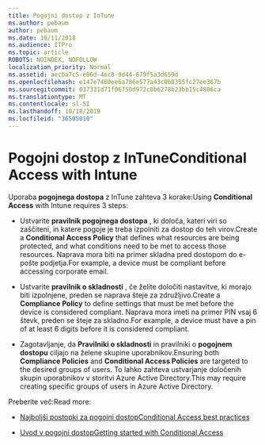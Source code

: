 ```yaml
---
title: Pogojni dostop z InTune
ms.author: pebaum
author: pebaum
ms.date: 10/11/2018
ms.audience: ITPro
ms.topic: article
ROBOTS: NOINDEX, NOFOLLOW
localization_priority: Normal
ms.assetid: aecba7c5-e86d-4ec8-9d44-679f5a3d659d
ms.openlocfilehash: e147e7460ee6a786e577a43c0b8355fc27ee367b
ms.sourcegitcommit: 037331d71f06750d972c0b6278b23bb15c4806ca
ms.translationtype: MT
ms.contentlocale: sl-SI
ms.lasthandoff: 10/18/2019
ms.locfileid: "36505010"
---
```

# <a name="conditional-access-with-intune"></a><span data-ttu-id="4d71d-102">Pogojni dostop z InTune</span><span class="sxs-lookup"><span data-stu-id="4d71d-102">Conditional Access with Intune</span></span>

<span data-ttu-id="4d71d-103">Uporaba **pogojnega dostopa** z InTune zahteva 3 korake:</span><span class="sxs-lookup"><span data-stu-id="4d71d-103">Using **Conditional Access** with Intune requires 3 steps:</span></span> 
  
- <span data-ttu-id="4d71d-104">Ustvarite **pravilnik pogojnega dostopa** , ki določa, kateri viri so zaščiteni, in katere pogoje je treba izpolniti za dostop do teh virov.</span><span class="sxs-lookup"><span data-stu-id="4d71d-104">Create a **Conditional Access Policy** that defines what resources are being protected, and what conditions need to be met to access those resources.</span></span> <span data-ttu-id="4d71d-105">Naprava mora biti na primer skladna pred dostopom do e-pošte podjetja.</span><span class="sxs-lookup"><span data-stu-id="4d71d-105">For example, a device must be compliant before accessing corporate email.</span></span> 
    
- <span data-ttu-id="4d71d-106">Ustvarite **pravilnik o skladnosti** , če želite določiti nastavitve, ki morajo biti izpolnjene, preden se naprava šteje za združljivo.</span><span class="sxs-lookup"><span data-stu-id="4d71d-106">Create a **Compliance Policy** to define settings that must be met before the device is considered compliant.</span></span> <span data-ttu-id="4d71d-107">Naprava mora imeti na primer PIN vsaj 6 števk, preden se šteje za skladno.</span><span class="sxs-lookup"><span data-stu-id="4d71d-107">For example, a device must have a pin of at least 6 digits before it is considered compliant.</span></span> 
    
- <span data-ttu-id="4d71d-108">Zagotavljanje, da **Pravilniki o skladnosti** in pravilniki o **pogojnem dostopu** ciljajo na želene skupine uporabnikov.</span><span class="sxs-lookup"><span data-stu-id="4d71d-108">Ensuring both **Compliance Policies** and **Conditional Access Policies** are targeted to the desired groups of users.</span></span> <span data-ttu-id="4d71d-109">To lahko zahteva ustvarjanje določenih skupin uporabnikov v storitvi Azure Active Directory.</span><span class="sxs-lookup"><span data-stu-id="4d71d-109">This may require creating specific groups of users in Azure Active Directory.</span></span> 
    
<span data-ttu-id="4d71d-110">Preberite več:</span><span class="sxs-lookup"><span data-stu-id="4d71d-110">Read more:</span></span>
  
- [<span data-ttu-id="4d71d-111">Najboljši postopki za pogojni dostop</span><span class="sxs-lookup"><span data-stu-id="4d71d-111">Conditional Access best practices</span></span>](https://docs.microsoft.com/azure/active-directory/conditional-access/best-practices)
    
- [<span data-ttu-id="4d71d-112">Uvod v pogojni dostop</span><span class="sxs-lookup"><span data-stu-id="4d71d-112">Getting started with Conditional Access </span></span>](https://docs.microsoft.com/azure/active-directory/active-directory-conditional-access-azure-portal-get-started)
    

